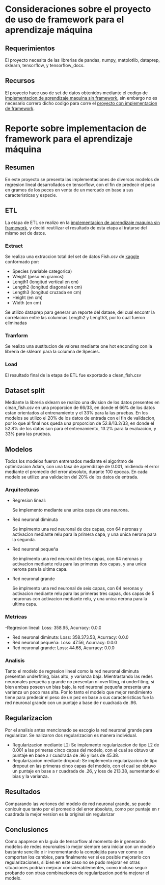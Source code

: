# Consideraciones sobre el proyecto de uso de framework para el aprendizaje máquina

## Requerimientos

El proyecto necesita de las librerias de pandas, numpy, matplotlib, dataprep, sklearn, tensorflow, y tensorflow_docs.

## Recursos

El proyecto hace uso de set de datos obtenidos mediante el codigo de [implementacion de aprendizaje maquina sin framework](./Aprendizaje_maquina.py), sin embargo no es necesario correro dicho codigo para corre el [proyecto con implementacion de framework](./framework.ipynb).

# Reporte sobre implementacion de framework para el aprendizaje máquina

## Resumen

En este proyecto se presenta las implementaciones de diversos modelos de regresion lineal desarrollados en tensorflow, con el fin de predecir el peso en gramos de los peces en venta de un mercado en base a sus caracteristicas y especie.

## ETL

La etapa de ETL se realizo en la [implementacion de aprendizaje maquina sin framework](./Aprendizaje_maquina.py), y decidi reutilizar el resultado de esta etapa al tratarse del mismo set de datos.

### Extract

Se realizo una extraccion total del set de datos Fish.csv de [kaggle](https://www.kaggle.com/datasets/aungpyaeap/fish-market) conformado por:

- Species (variable categorica)
- Weight (peso en gramos)
- Length1 (longitud vertical en cm)
- Length2 (longitud diagonal en cm)
- Length3 (longitud cruzada en cm)
- Height (en cm)
- Width (en cm)

Se utilizo dataprep para generar un reporte del datase, del cual encontr la correlacion entre las columnas Length2 y Length3, por lo cual fueron eliminadas

### Tranform

Se realizo una sustitucion de valores mediante one hot enconding con la libreria de sklearn para la columna de Species.

### Load

El resultado final de la etapa de ETL fue exportado a clean_fish.csv

## Dataset split

Mediante la libreria sklearn se realizo una division de los datos presentes en clean_fish.csv en una proporcion de 66/33, en donde el 66% de los datos estan orientados al entrenamiento y el 33% para la las pruebas. En los modelos se utilizo el 20% de los datos de entrada con el fin de validacion, por lo que al final nos queda una proporcion de 52.8/13.2/33, en donde el 52.8% de los datos son para el entrenamiento, 13.2% para la evaluacion, y 33% para las pruebas.

## Modelos

Todos los modelos fueron entrenados mediante el algoritmo de optimizacion Adam, con una tasa de aprendizaje de 0.001, midiendo el error mediante el promedio del error absoluto, durante 100 epocas. En cada modelo se utilizo una validacion del 20% de los datos de entrada.

### Arquitecturas

- Regresion lineal:

    Se implemento mediante una unica capa de una neurona.

- Red neuronal diminuta
    
    Se implmento una red neuronal de dos capas, con 64 neronas y activacion mediante relu para la primera capa, y una unica nerona para la segunda.

- Red neuronal pequeña

    Se implmento una red neuronal de tres capas, con 64 neronas y activacion mediante relu para las primeras dos capas, y una unica nerona para la ultima capa.

- Red neuronal grande

    Se implmento una red neuronal de seis capas, con 64 neronas y activacion mediante relu para las primeras tres capas, dos capas de 5 neuronas con activacion mediante relu, y una unica nerona para la ultima capa.

### Metricas

-Regresion lineal:
    Loss: 358.95, Acurracy: 0.0.0
- Red neuronal diminuta:
    Loss: 358.373.53, Acurracy: 0.0.0
- Red neuronal pequeña:
    Loss: 47.56, Acurracy: 0.0.0
- Red neuronal grande:
    Loss: 44.68, Acurracy: 0.0.0

### Analisis

Tanto el modelo de regresion lineal como la red neuronal diminuta presentan underfiting, bias alto, y varianza baja. Mientrastando las redes neuronales pequeña y grande no presentan ni overfiting, ni underfiting, si bien ambas poseen un bias bajo, la red neuronal pequeña presenta una varianza un poco mas alta. Por lo tanto el modelo que mejor rendimiento tiene para predecir el peso de un pez en base a sus caracteristicas fue la red neuronal grande con un puntaje a base de r cuadrada de .96.

## Regularizacion

Por el analisis antes mencionado se escogio la red neuronal grande para regularizar. Se nalizaron dos regularizacion es manera individual.

- Regularizacion mediante L2:
    Se implemento regularizacion de tipo L2 de 0.001 a las primeras cinco capas del modelo, con el cual se obtuvo un puntaje en base a r cuadrada de .96 y loss de 45.38.
- Regularizacion mediante dropout:
    Se implemento regularizacion de tipo dropout en las primeras cinco capas del modelo, con el cual se obtuvo un puntaje en base a r cuadrada de  .26, y loss de 213.38, aumentando el bias y la varianza.

## Resultados

Comparando las veriones del modelo de red neuronal grande, se puede conlcuir que tanto por el promedio del error absoluto, como por puntaje en r cuadrada la mejor version es la original sin regularizar

## Conclusiones

Como apaprece en la guia de tensorflow al momento de ir generando modelos de redes neuronales lo mejor siempre sera iniciar con un modelo bastante sencillo e ir incrementando la complejida para ver como se comportan los cambios, para finalmente ver si es posible mejorarlo con regularizaciones, si bien en este caso no se pudo mejorar en otras situaciones podrian mejorar considerablementes, como incluso seguir probando con otras combinaciones de regularizacion podria mejorar el modelo.
